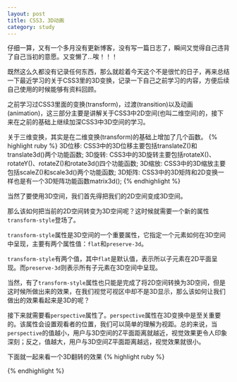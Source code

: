 ```yaml
---
layout: post
title: CSS3，3D动画
category: study
---
```


仔细一算，又有一个多月没有更新博客，没有写一篇日志了，瞬间又觉得自己违背了自己当初的意愿。又变懒了...唉！！！

既然这么久都没有记录任何东西，那么就趁着今天这个不是很忙的日子，再来总结一下最近学习的关于CSS3里的3D变换，记录一下自己之前学习的内容，方便后续自己使用的时候能够有资料回顾。

之前学习过CSS3里面的变换(transform)，过渡(transition)以及动画(animation)，这三部分主要是讲解关于CSS3中2D空间(也叫二维空间)的，接下来在之前的基础上继续加深CSS3中3D空间的学习。

关于三维变换，其实是在二维变换(transform)的基础上增加了几个函数。
{% highlight ruby %}
3D位移: CSS3中的3D位移主要包括translateZ()和translate3d()两个功能函数;
3D旋转: CSS3中的3D旋转主要包括rotateX()、rotateY()、rotateZ()和rotate3d()四个功能函数;
3D缩放: CSS3中的3D缩放主要包括scaleZ()和scale3d()两个功能函数;
3D矩阵: CSS3中的3D矩阵和2D变换一样也是有一个3D矩阵功能函数matrix3d();
{% endhighlight %}

当然了要使用3D空间，我们首先得把我们的2D空间变成3D空间。

那么该如何把当前的2D空间转变为3D空间呢？这时候就需要一个新的属性`transform-style`登场了。

`transform-style`属性是3D空间的一个重要属性，它指定一个元素如何在3D空间中呈现，主要有两个属性值：`flat`和`preserve-3d`。

`transform-style`有两个值，其中`flat`是默认值，表示所以子元素在2D平面呈现。而`preserve-3d`则表示所有子元素在3D空间中呈现。

当然，有了`transform-style`属性也只能是完成了将2D空间转换为3D空间，但是这时候所做出来的效果，在我们视觉可视区中却不是3D显示，那么该如何让我们做出的效果看起来是3D的呢？

接下来就需要看`perspective`属性了。`perspective`属性在3D变换中是至关重要的。该属性会设置观看者的位置，我们可以简单的理解为视距。总的来说，当`perspective`的值越小，用户与3D空间的Z平面距离就越近，视觉效果更令人印象深刻；反之，值越大，用户与3D空间Z平面距离越远，视觉效果就很小。

下面就一起来看一个3D翻转的效果
{% highlight ruby %}

{% endhighlight %}



